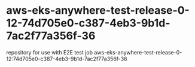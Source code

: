 # aws-eks-anywhere-test-release-0-12-74d705e0-c387-4eb3-9b1d-7ac2f77a356f-36
repository for use with E2E test job aws-eks-anywhere-test-release-0-12:74d705e0-c387-4eb3-9b1d-7ac2f77a356f-36
